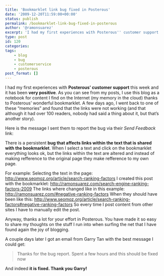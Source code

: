 ```yaml
---
title: 'Bookmarklet link bug fixed in Posterous'
date: '2009-12-20T11:59:00+00:00'
status: publish
permalink: /bookmarklet-link-bug-fixed-in-posterous
author: '@ramonsuarez'
excerpt: 'I had my first experiences with Posterous'' customer support this week and it has been very positive. As you can see from my posts, I use this blog as a notebook for content I find on the Internet (my memory in the cloud) thanks to Posterous'' wonde...'
type: post
id: 120
categories:
tags:
    - blog
    - bug
    - customerservice
    - posterous
post_format: []
---
```

I had my first experiences with **Posterous’ customer support** this week and it has been **very positive**. As you can see from my posts, I use this blog as a notebook for content I find on the Internet (my memory in the cloud) thanks to Posterous’ wonderful bookmarklet. A few days ago, I went back to one of these “memories” and found that the links were not working (and that although it had over 100 readers, nobody had said a thing about it, but that’s another story).

Here is the message I sent them to report the bug via their *Send Feedback* link:

There is a persistent **bug that affects links within the text that is shared with the bookmarklet**. When I select a text and click on the bookmarklet everything looks ok, but the links within the text are altered and instead of making refference to the original page they make refference to my own page.

For example: Selecting the text in the page: <http://www.seomoz.org/article/search-ranking-factors> I created this post with the bookmarklet: <http://ramonsuarez.com/search-engine-ranking-factors-2009> The links where changed like in this example: <http://ramonsuarez.com/#negative-ranking-factors> When they should have been like this: <http://www.seomoz.org/article/search-ranking-factors#negative-ranking-factors> So every time I post content from other sites I have to manually edit the post.

Anyway, thanks a lot for your effort in <span class="il">Posterous</span>. You have made it so easy to share my thoughts on the stuff I run into when surfing the net that I have found again the joy of blogging.

A couple days later I got an email from Garry Tan with the best message I could get:

> Thanks for the bug report. Spent a few hours and this should be fixed now

And indeed **it is fixed. Thank you Garry!**